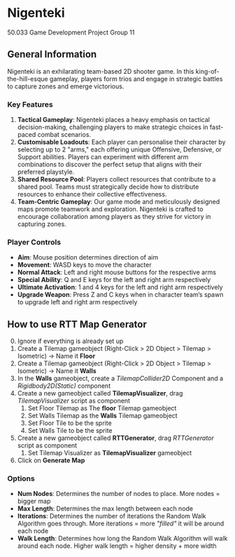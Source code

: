 # Nigenteki
 50.033 Game Development Project Group 11
 
## General Information
Nigenteki is an exhilarating team-based 2D shooter game. In this king-of-the-hill-esque gameplay, players form trios and engage in strategic battles to capture zones and emerge victorious.

### Key Features
1. **Tactical Gameplay**: Nigenteki places a heavy emphasis on tactical decision-making, challenging players to make strategic choices in fast-paced combat scenarios.
2. **Customisable Loadouts**: Each player can personalise their character by selecting up to 2 "arms," each offering unique Offensive, Defensive, or Support abilities. Players can experiment with different arm combinations to discover the perfect setup that aligns with their preferred playstyle.
3. **Shared Resource Pool**: Players collect resources that contribute to a shared pool. Teams must strategically decide how to distribute resources to enhance their collective effectiveness.
4. **Team-Centric Gameplay**: Our game mode and meticulously designed maps promote teamwork and exploration. Nigenteki is crafted to encourage collaboration among players as they strive for victory in capturing zones.

### Player Controls
- **Aim**: Mouse position determines direction of aim
- **Movement**: WASD keys to move the character
- **Normal Attack**: Left and right mouse buttons for the respective arms
- **Special Ability**: Q and E keys for the left and right arm respectively
- **Ultimate Activation**: 1 and 4 keys for the left and right arm respectively
- **Upgrade Weapon**: Press Z and C keys when in character team’s spawn to upgrade left and right arm respectively

## How to use RTT Map Generator

0. Ignore if everything is already set up
1. Create a Tilemap gameobject (Right-Click > 2D Object > Tilemap > Isometric) -> Name it **Floor**
2. Create a Tilemap gameobject (Right-Click > 2D Object > Tilemap > Isometric) -> Name it **Walls**
3. In the **Walls** gameobject, create a *TilemapCollider2D* Component and a *Rigidbody2D(Static)* component 
3. Create a new gameobject called **TilemapVisualizer**, drag *TilemapVisualizer* script as component
	1. Set Floor Tilemap as The **floor** Tilemap gameobject
	2. Set Walls Tilemap as the **Walls** Tilemap gameobject
	3. Set Floor Tile to be the sprite
	4. Set Walls Tile to be the sprite
4. Create a new gameobject called **RTTGenerator**, drag *RTTGenerator* script as component
	1. Set Tilemap Visualizer as **TilemapVisualizer** gameobject
5. Click on **Generate Map**

### Options

- **Num Nodes**: Determines the number of nodes to place. More nodes = bigger map
- **Max Length**: Determines the max length between each node
- **Iterations**: Determines the number of iterations the Random Walk Algorithm goes through. More iterations = more *"filled"* it will be around each node
- **Walk Length**: Determines how long the Random Walk Algorithm will walk around each node. Higher walk length = higher density + more width
